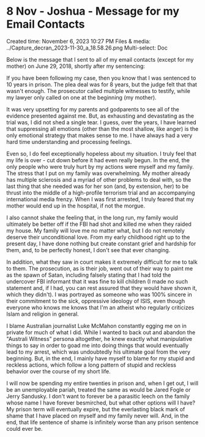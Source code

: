 # 8 Nov - Joshua - Message for my Email Contacts

Created time: November 6, 2023 10:27 PM
Files & media: ../Capture_decran_2023-11-30_a_18.58.26.png
Multi-select: Doc

Below is the message that I sent to all of my email contacts (except for my mother) on June 29, 2018, shortly after my sentencing:

If you have been following my case, then you know that I was sentenced to 10 years in prison.  The plea deal was for 8 years, but the judge felt that that wasn't enough.  The prosecutor called multiple witnesses to testify, while my lawyer only called on one at the beginning (my mother).

It was very upsetting for my parents and godparents to see all of the evidence presented against me.  But, as exhausting and devastating as the trial was, I did not shed a single tear.  I guess, over the years, I have learned that suppressing all emotions (other than the most shallow, like anger) is the only emotional strategy that makes sense to me.  I have always had a very hard time understanding and processing feelings.

Even so, I do feel exceptionally hopeless about my situation.  I truly feel that my life is over - cut down before it had even really begun.  In the end, the only people who were truly hurt by my actions were myself and my family.  The stress that I put on my family was overwhelming.  My mother already has multiple sclerosis and a myriad of other problems to deal with, so the last thing that she needed was for her son (and, by extension, her) to be thrust into the middle of a high-profile terrorism trial and an accompanying international media frenzy.  When I was first arrested, I truly feared that my mother would end up in the hospital, if not the morgue.

I also cannot shake the feeling that, in the long run, my family would ultimately be better off if the FBI had shot and killed me when they raided my house.  My family will love me no matter what, but I do not remotely deserve their unconditional love.  From my early childhood right up to the present day, I have done nothing but create constant grief and hardship for them, and, to be perfectly honest, I don't see that ever changing.

In addition, what they saw in court makes it extremely difficult for me to talk to them.  The prosecution, as is their job, went out of their way to paint me as the spawn of Satan, including falsely stating that I had told the undercover FBI informant that it was fine to kill children (I made no such statement and, if I had, you can rest assured that they would have shown it, which they didn't).  I was portrayed as someone who was 100% sincere in their commitment to the sick, oppressive ideology of ISIS, even though everyone who knows me knows that I'm an atheist who regularly criticizes Islam and religion in general.

I blame Australian journalist Luke McMahon constantly egging me on in private for much of what I did.  While I wanted to back out and abandon the "Australi Witness" persona altogether, he knew exactly what manipulative things to say in order to goad me into doing things that would eventually lead to my arrest, which was undoubtedly his ultimate goal from the very beginning.  But, in the end, I mainly have myself to blame for my stupid and reckless actions, which follow a long pattern of stupid and reckless behavior over the course of my short life.

I will now be spending my entire twenties in prison and, when I get out, I will be an unemployable pariah, treated the same as would be Jared Fogle or Jerry Sandusky.  I don't want to forever be a parasitic leech on the family whose name I have forever besmirched, but what other options will I have?  My prison term will eventually expire, but the everlasting black mark of shame that I have placed on myself and my family never will.  And, in the end, that life sentence of shame is infinitely worse than any prison sentence could ever be.